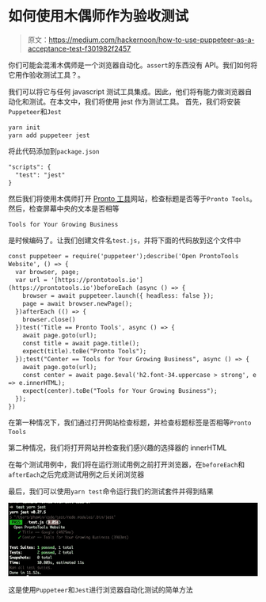 # 如何使用木偶师作为验收测试

> 原文：<https://medium.com/hackernoon/how-to-use-puppeteer-as-a-acceptance-test-f301982f2457>

你们可能会混淆木偶师是一个浏览器自动化。`assert`的东西没有 API。我们如何将它用作验收测试工具？。

我们可以将它与任何 javascript 测试工具集成。因此，他们将有能力做浏览器自动化和测试。在本文中，我们将使用 jest 作为测试工具。
首先，我们将安装`Puppeteer`和`Jest`

```
yarn init
yarn add puppeteer jest
```

将此代码添加到`package.json`

```
"scripts": {
  "test": "jest"
}
```

然后我们将使用木偶师打开 [Pronto 工具](http://prontotools.io)网站，检查标题是否等于`Pronto Tools`。然后，检查屏幕中央的文本是否相等

```
Tools for Your Growing Business
```

是时候编码了。让我们创建文件名`test.js`，并将下面的代码放到这个文件中

```
const puppeteer = require('puppeteer');describe('Open ProntoTools Website', () => {
  var browser, page;
  var url = '[https://prontotools.io'](https://prontotools.io')beforeEach (async () => {
    browser = await puppeteer.launch({ headless: false });
    page = await browser.newPage();
  })afterEach (() => {
    browser.close()
  })test('Title == Pronto Tools', async () => {
    await page.goto(url);
    const title = await page.title();
    expect(title).toBe("Pronto Tools");
  });test("Center == Tools for Your Growing Business", async () => {
    await page.goto(url);
    const center = await page.$eval('h2.font-34.uppercase > strong', e => e.innerHTML);
    expect(center).toBe("Tools for Your Growing Business");
  });
})
```

在第一种情况下，我们通过打开网站检查标题，并检查标题标签是否相等`Pronto Tools`

第二种情况，我们将打开网站并检查我们感兴趣的选择器的 innerHTML

在每个测试用例中，我们将在运行测试用例之前打开浏览器，在`beforeEach`和`afterEach`之后完成测试用例之后关闭浏览器

最后，我们可以使用`yarn test`命令运行我们的测试套件并得到结果

![](img/5b40b94797610e1d90d59865bee45336.png)

这是使用`Puppeteer`和`Jest`进行浏览器自动化测试的简单方法